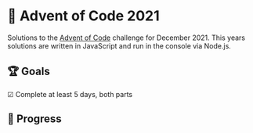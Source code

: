 # 🌊 Advent of Code 2021
Solutions to the [Advent of Code](https://adventofcode.com/) challenge for December 2021. This years solutions are written in JavaScript and run in the console via Node.js.
## 🏆 Goals
☑ Complete at least 5 days, both parts
## 🚀 Progress
